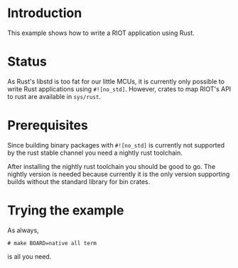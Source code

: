 # Introduction

This example shows how to write a RIOT application using Rust.

# Status

As Rust's libstd is too fat for our little MCUs, it is currently only
possible to write Rust applications using `#![no_std]`. However, crates
to map RIOT's API to rust are available in `sys/rust`.

# Prerequisites

Since building binary packages with `#![no_std]` is currently not
supported by the rust stable channel you need a nightly rust toolchain.

After installing the nightly rust toolchain you should be good to go.
The nightly version is needed because currently it is the only version
supporting builds without the standard library for bin crates.

# Trying the example

As always,

    # make BOARD=native all term

is all you need.
